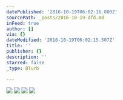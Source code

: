 ```yaml
---
datePublished: '2016-10-19T06:02:16.800Z'
sourcePath: _posts/2016-10-19-dfd.md
inFeed: true
author: []
via: {}
dateModified: '2016-10-19T06:02:15.507Z'
title: ''
publisher: {}
description: ''
starred: false
_type: Blurb

---
```

![](https://the-grid-user-content.s3-us-west-2.amazonaws.com/449af4d9-1e45-494f-8895-b1026d31172e.jpg)
![](https://the-grid-user-content.s3-us-west-2.amazonaws.com/c886533e-06cb-4467-9fc2-b4e08df71a8f.jpg)
![](https://the-grid-user-content.s3-us-west-2.amazonaws.com/7fa5b1db-80e3-439d-a6ab-966d9ac53d0c.jpg)
![](https://the-grid-user-content.s3-us-west-2.amazonaws.com/232c4a8f-ef1b-41ca-9474-3a72304fd501.jpg)